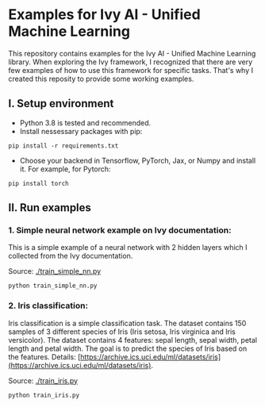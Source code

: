# Examples for Ivy AI - Unified Machine Learning

This repository contains examples for the Ivy AI - Unified Machine Learning library. When exploring the Ivy framework, I recognized that there are very few examples of how to use this framework for specific tasks. That's why I created this reposity to provide some working examples.

## I. Setup environment

- Python 3.8 is tested and recommended.
- Install nessessary packages with pip:

```
pip install -r requirements.txt
```

- Choose your backend in Tensorflow, PyTorch, Jax, or Numpy and install it. For example, for Pytorch:

```
pip install torch
```

## II. Run examples

### 1. Simple neural network example on Ivy documentation:

This is a simple example of a neural network with 2 hidden layers which I collected from the Ivy documentation.

Source: [./train_simple_nn.py](./train_simple_nn.py)

```
python train_simple_nn.py
```

### 2. Iris classification:

Iris classification is a simple classification task. The dataset contains 150 samples of 3 different species of Iris (Iris setosa, Iris virginica and Iris versicolor). The dataset contains 4 features: sepal length, sepal width, petal length and petal width. The goal is to predict the species of Iris based on the features. Details: [https://archive.ics.uci.edu/ml/datasets/iris](https://archive.ics.uci.edu/ml/datasets/iris).

Source: [./train_iris.py](./train_iris.py)

```
python train_iris.py
```
